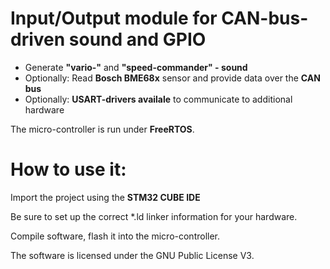 Input/Output module for CAN-bus-driven sound and GPIO
======================================================

* Generate **"vario-"** and **"speed-commander" - sound** 
* Optionally: Read **Bosch BME68x** sensor and provide data over the **CAN bus**
* Optionally: **USART-drivers availale** to communicate to additional hardware

The micro-controller is run under **FreeRTOS**.

# How to use it: 
Import the project using the **STM32 CUBE IDE**

Be sure to set up the correct *.ld linker information for your hardware.

Compile software, flash it into the micro-controller.

The software is licensed under the GNU Public License V3.
